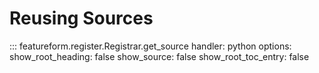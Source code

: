 # Reusing Sources

::: featureform.register.Registrar.get_source
    handler: python
    options:
        show_root_heading: false
        show_source: false
        show_root_toc_entry: false